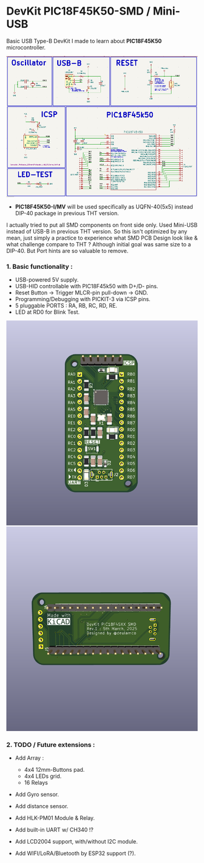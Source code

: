 DevKit PIC18F45K50-SMD / Mini-USB
===================================
Basic USB Type-B DevKit I made to learn about **PIC18F45K50** microcontroller.

![overview](https://github.com/thetrung/DevKit_PIC18F45K50_SMD/blob/master/Images/Sch_DevKit_PIC18F.png)

- **PIC18F45K50-I/MV** will be used specifically as UQFN-40(5x5) instead DIP-40 package in previous THT version.

I actually tried to put all SMD components on front side only. Used Mini-USB instead of USB-B in previous THT version. So this isn't optimized by any mean, just simply a practice to experience what SMD PCB Design look like & what challenge compare to THT ? Although initial goal was same size to a DIP-40. But Port hints are so valuable to remove.


### 1. Basic functionality :
- USB-powered 5V supply.
- USB-HID controllable with PIC18F45k50 with D+/D- pins.
- Reset Button -> Trigger MLCR-pin pull-down -> GND.
- Programming/Debugging with PICKIT-3 via ICSP pins.
- 5 pluggable PORTS : RA, RB, RC, RD, RE.
- LED at RD0 for Blink Test.

![3d_parts](https://github.com/thetrung/DevKit_PIC18F45K50_SMD/blob/master/Images/3D_View.png)
![back](https://github.com/thetrung/DevKit_PIC18F45K50_SMD/blob/master/Images/Back.png)

### 2. TODO / Future extensions :
- Add Array : 
    - 4x4 12mm-Buttons pad.
    - 4x4 LEDs grid.
    - 16 Relays
      
- Add Gyro sensor.
- Add distance sensor.
- Add HLK-PM01 Module & Relay.
- Add built-in UART w/ CH340 !?
- Add LCD2004 support, with/without I2C module.
- Add WIFI/LoRA/Bluetooth by ESP32 support (?).
  
